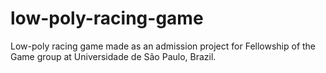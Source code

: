 # low-poly-racing-game
Low-poly racing game made as an admission project for Fellowship of the Game group at Universidade de São Paulo, Brazil.

